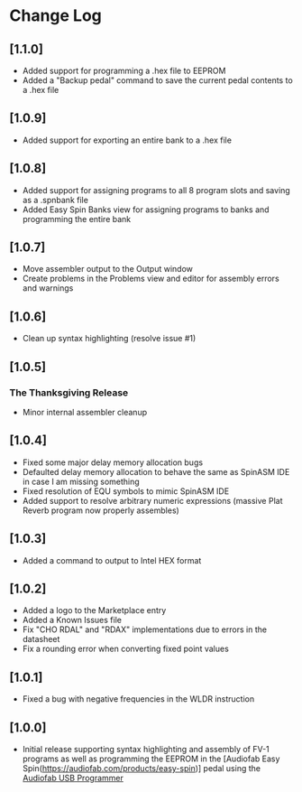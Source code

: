# Change Log

## [1.1.0]

- Added support for programming a .hex file to EEPROM
- Added a "Backup pedal" command to save the current pedal contents to a .hex file

## [1.0.9]

- Added support for exporting an entire bank to a .hex file

## [1.0.8]

- Added support for assigning programs to all 8 program slots and saving as a .spnbank file
- Added Easy Spin Banks view for assigning programs to banks and programming the entire bank

## [1.0.7]

- Move assembler output to the Output window
- Create problems in the Problems view and editor for assembly errors and warnings

## [1.0.6]

- Clean up syntax highlighting (resolve issue #1)

## [1.0.5]
### The Thanksgiving Release

- Minor internal assembler cleanup

## [1.0.4]

- Fixed some major delay memory allocation bugs
- Defaulted delay memory allocation to behave the same as SpinASM IDE in case I am missing something
- Fixed resolution of EQU symbols to mimic SpinASM IDE
- Added support to resolve arbitrary numeric expressions (massive Plat Reverb program now properly assembles)

## [1.0.3]

- Added a command to output to Intel HEX format

## [1.0.2]

- Added a logo to the Marketplace entry
- Added a Known Issues file
- Fix "CHO RDAL" and "RDAX" implementations due to errors in the datasheet
- Fix a rounding error when converting fixed point values

## [1.0.1]

- Fixed a bug with negative frequencies in the WLDR instruction

## [1.0.0]

- Initial release supporting syntax highlighting and assembly of FV-1 programs as well as programming the EEPROM in the [Audiofab Easy Spin(https://audiofab.com/products/easy-spin)] pedal using the [Audiofab USB Programmer](https://audiofab.com/store/easy-spin-programmer)
